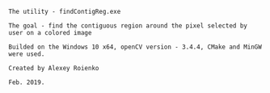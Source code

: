	The utility - findContigReg.exe
	
	The goal - find the contiguous region around the pixel selected by user on a colored image
	
	Builded on the Windows 10 x64, openCV version - 3.4.4, CMake and MinGW were used.
	
	Created by Alexey Roienko
	
	Feb. 2019.

